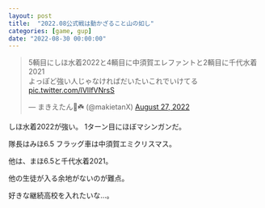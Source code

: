 ```yaml
---
layout: post
title:  "2022.08公式戦は動かざること山の如し"
categories: [game, gup]
date: "2022-08-30 00:00:00"
---
```


<blockquote class="twitter-tweet tw-align-center"><p lang="ja" dir="ltr">5輌目にしほ水着2022と4輌目に中須賀エレファントと2輌目に千代水着2021<br>よっぽど強い人じゃなければだいたいこれでいけてる <a href="https://t.co/lVlIfVNrsS">pic.twitter.com/lVlIfVNrsS</a></p>&mdash; まきえたん🥦☘️ (@makietanX) <a href="https://twitter.com/makietanX/status/1563370923478388738?ref_src=twsrc%5Etfw">August 27, 2022</a></blockquote> <script async src="https://platform.twitter.com/widgets.js" charset="utf-8"></script>

しほ水着2022が強い。
1ターン目にほぼマシンガンだ。

隊長はみほ6.5
フラッグ車は中須賀エミクリスマス。

他は、まほ6.5と千代水着2021。

他の生徒が入る余地がないのが難点。

好きな継続高校を入れたいな...。
